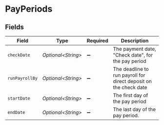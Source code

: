 # PayPeriods


## Fields

| Field                                                            | Type                                                             | Required                                                         | Description                                                      |
| ---------------------------------------------------------------- | ---------------------------------------------------------------- | ---------------------------------------------------------------- | ---------------------------------------------------------------- |
| `checkDate`                                                      | *Optional\<String>*                                              | :heavy_minus_sign:                                               | The payment date, "Check date", for the pay period               |
| `runPayrollBy`                                                   | *Optional\<String>*                                              | :heavy_minus_sign:                                               | The deadline to run payroll for direct deposit on the check date |
| `startDate`                                                      | *Optional\<String>*                                              | :heavy_minus_sign:                                               | The first day of the pay period                                  |
| `endDate`                                                        | *Optional\<String>*                                              | :heavy_minus_sign:                                               | The last day of the pay period.                                  |